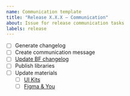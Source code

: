 ```yaml
---
name: Communication template
title: "Release X.X.X — Communication"
about: Issue for release communication tasks
labels: release
---
```


- [ ] Generate changelog
- [ ] Create communication message
- [ ] [Update BF changelog](https://brandfactory.telefonica.com/document/1846#/what-s-happening/changelog)
- [ ] Publish libraries
- [ ] Update materials
  - [ ] [UI Kits](https://www.figma.com/file/xsmY1nmS3pI3QBkhhJjnY7/M%C3%ADstica-UI-%26-Template-Kit)
  - [ ] [Figma & You](https://www.figma.com/file/t4zLZLdqFLHOCf1DIaxS8e/M%C3%ADstica-Figma-and-You)
